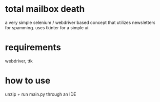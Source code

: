 # total mailbox death

a very simple selenium / webdriver based concept that utilizes newsletters for spamming. uses tkinter for a simple ui. 

# requirements 

webdriver, ttk 

# how to use

unzip + run main.py through an IDE

